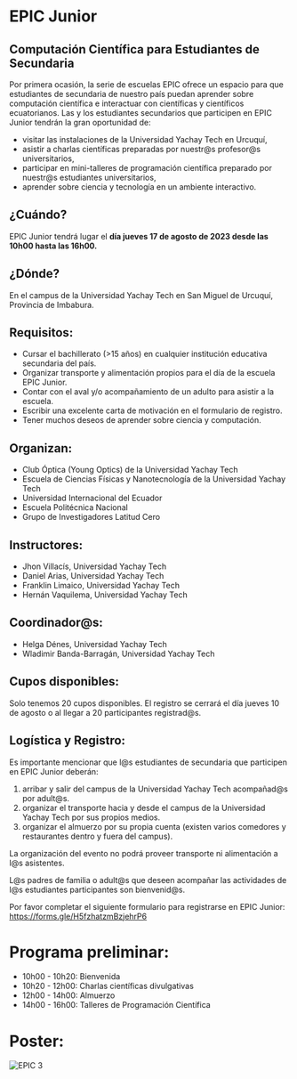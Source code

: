 # EPIC Junior
## Computación Científica para Estudiantes de Secundaria

Por primera ocasión, la serie de escuelas EPIC ofrece un espacio para que estudiantes de secundaria de nuestro país puedan aprender sobre computación científica e interactuar con científicas y científicos ecuatorianos. Las y los estudiantes secundarios que participen en EPIC Junior tendrán la gran oportunidad de: 

- visitar las instalaciones de la Universidad Yachay Tech en Urcuquí,
- asistir a charlas científicas preparadas por nuestr@s profesor@s universitarios,
- participar en mini-talleres de programación científica preparado por nuestr@s estudiantes universitarios,
- aprender sobre ciencia y tecnología en un ambiente interactivo.

## ¿Cuándo?

EPIC Junior tendrá lugar el **día jueves 17 de agosto de 2023 desde las 10h00 hasta las 16h00.**

## ¿Dónde?

En el campus de la Universidad Yachay Tech en San Miguel de Urcuquí, Provincia de Imbabura.

## Requisitos:

- Cursar el bachillerato (>15 años) en cualquier institución educativa secundaria del país.
- Organizar transporte y alimentación propios para el día de la escuela EPIC Junior.
- Contar con el aval y/o acompañamiento de un adulto para asistir a la escuela.
- Escribir una excelente carta de motivación en el formulario de registro.
- Tener muchos deseos de aprender sobre ciencia y computación.

## Organizan:
- Club Óptica (Young Optics) de la Universidad Yachay Tech
- Escuela de Ciencias Físicas y Nanotecnología de la Universidad Yachay Tech
- Universidad Internacional del Ecuador
- Escuela Politécnica Nacional
- Grupo de Investigadores Latitud Cero

## Instructores:

- Jhon Villacís, Universidad Yachay Tech
- Daniel Arias, Universidad Yachay Tech
- Franklin Limaico, Universidad Yachay Tech
- Hernán Vaquilema, Universidad Yachay Tech

## Coordinador@s:

- Helga Dénes, Universidad Yachay Tech
- Wladimir Banda-Barragán, Universidad Yachay Tech

## Cupos disponibles:

Solo tenemos 20 cupos disponibles. El registro se cerrará el día jueves 10 de agosto o al llegar a 20 participantes registrad@s.


## Logística y Registro:

Es importante mencionar que l@s estudiantes de secundaria que participen en EPIC Junior deberán:

1. arribar y salir del campus de la Universidad Yachay Tech acompañad@s por adult@s.
2. organizar el transporte hacia y desde el campus de la Universidad Yachay Tech por sus propios medios.
3. organizar el almuerzo por su propia cuenta (existen varios comedores y restaurantes dentro y fuera del campus).

La organización del evento no podrá proveer transporte ni alimentación a l@s asistentes.

L@s padres de familia o adult@s que deseen acompañar las actividades de l@s estudiantes participantes son bienvenid@s.

Por favor completar el siguiente formulario para registrarse en EPIC Junior:
https://forms.gle/H5fzhatzmBzjehrP6


# Programa preliminar:

- 10h00 - 10h20: Bienvenida
- 10h20 - 12h00: Charlas científicas divulgativas
- 12h00 - 14h00: Almuerzo
- 14h00 - 16h00: Talleres de Programación Científica

# Poster: 

![EPIC 3](https://github.com/ciencialatitud0/EPIC_3/assets/30240951/6a77d0ce-a847-4da0-91fe-04183c50e099)
